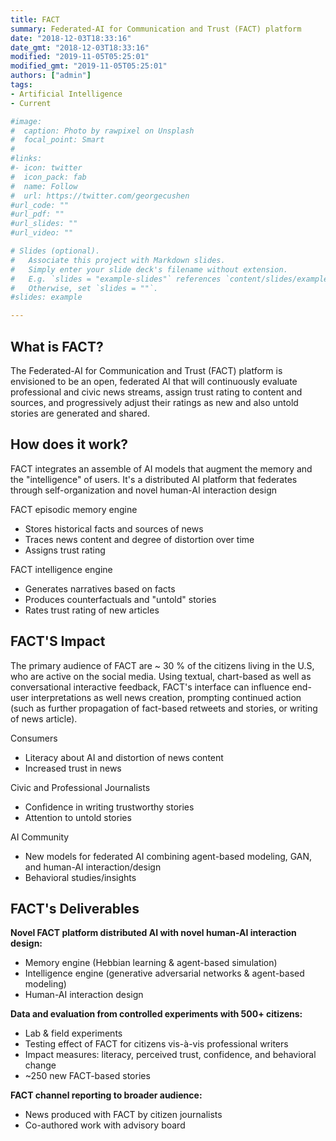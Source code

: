 ```yaml
---
title: FACT
summary: Federated-AI for Communication and Trust (FACT) platform
date: "2018-12-03T18:33:16"
date_gmt: "2018-12-03T18:33:16"
modified: "2019-11-05T05:25:01"
modified_gmt: "2019-11-05T05:25:01"
authors: ["admin"]
tags:
- Artificial Intelligence
- Current

#image:
#  caption: Photo by rawpixel on Unsplash
#  focal_point: Smart
#
#links:
#- icon: twitter
#  icon_pack: fab
#  name: Follow
#  url: https://twitter.com/georgecushen
#url_code: ""
#url_pdf: ""
#url_slides: ""
#url_video: ""

# Slides (optional).
#   Associate this project with Markdown slides.
#   Simply enter your slide deck's filename without extension.
#   E.g. `slides = "example-slides"` references `content/slides/example-slides.md`.
#   Otherwise, set `slides = ""`.
#slides: example

---
```


## What is FACT?

The Federated-AI for Communication and Trust (FACT) platform is envisioned to be an open, federated AI that will continuously evaluate professional and civic news streams, assign trust rating to content and sources, and progressively adjust their ratings as new and also untold stories are generated and shared.

## How does it work?

FACT integrates an assemble of AI models that augment the memory and the "intelligence" of users. It's a distributed AI platform that federates through self-organization and novel human-AI interaction design

FACT episodic memory engine

- Stores historical facts and sources of news
- Traces news content and degree of distortion over time
- Assigns trust rating

FACT intelligence engine

- Generates narratives based on facts
- Produces counterfactuals and "untold" stories
- Rates trust rating of new articles

## FACT'S Impact

The primary audience of FACT are ~ 30 % of the citizens living in the U.S, who are active on the social media. Using  textual, chart-based as well as conversational interactive feedback, FACT's interface can influence end-user interpretations as well news creation, prompting continued action (such as further propagation of fact-based retweets and stories, or writing of news article).

Consumers

- Literacy about AI and distortion of news content
- Increased trust in news

Civic and Professional Journalists

- Confidence in writing trustworthy stories
- Attention to untold stories

AI Community

- New models for federated AI combining agent-based modeling, GAN, and human-AI interaction/design
- Behavioral studies/insights

## FACT's Deliverables

**Novel FACT platform distributed AI with novel human-AI interaction design:**

- Memory engine (Hebbian learning & agent-based simulation)
- Intelligence engine (generative adversarial networks & agent-based modeling)
- Human-AI interaction design

**Data and evaluation from controlled experiments with 500+ citizens:**

- Lab & field experiments
- Testing effect of FACT for citizens vis-&#xE0;-vis professional writers
- Impact measures: literacy, perceived trust, confidence, and behavioral change
- ~250 new FACT-based stories

**FACT channel reporting to broader audience:**

- News produced with FACT by citizen journalists
- Co-authored work with advisory board

